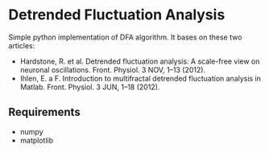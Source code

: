 Detrended Fluctuation Analysis
==============================

Simple python implementation of DFA algorithm.
It bases on these two articles:

* Hardstone, R. et al. Detrended fluctuation analysis: A scale-free view on neuronal oscillations. Front. Physiol. 3 NOV, 1–13 (2012).
* Ihlen, E. a F. Introduction to multifractal detrended fluctuation analysis in Matlab. Front. Physiol. 3 JUN, 1–18 (2012).

Requirements
------------

* numpy
* matplotlib
